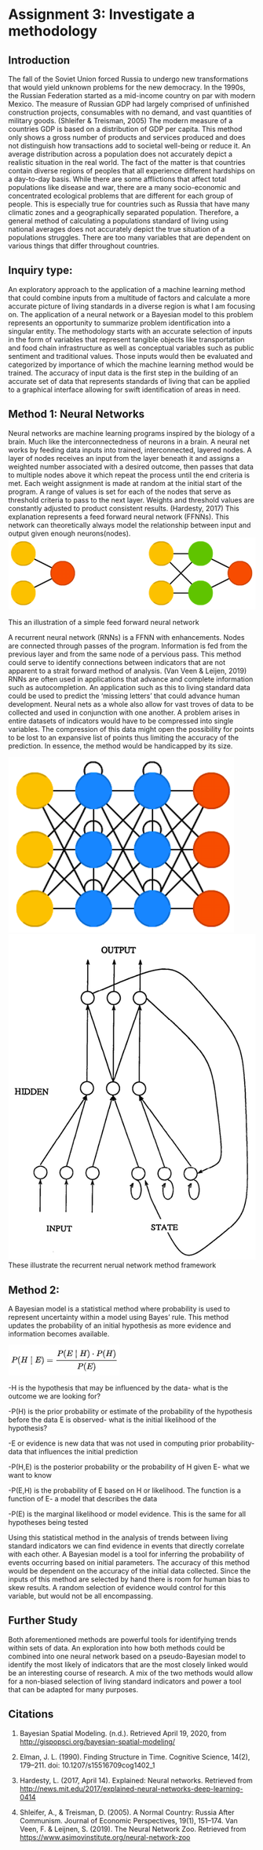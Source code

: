 # Assignment 3: Investigate a methodology

## Introduction
The fall of the Soviet Union forced Russia to undergo new transformations that would yield unknown problems for the new democracy. In the 1990s, the Russian Federation started as a mid-income country on par with modern Mexico. The measure of Russian GDP had largely comprised of unfinished construction projects, consumables with no demand, and vast quantities of military goods. (Shleifer & Treisman, 2005) The modern measure of a countries GDP is based on a distribution of GDP per capita. This method only shows a gross number of products and services produced and does not distinguish how transactions add to societal well-being or reduce it. An average distribution across a population does not accurately depict a realistic situation in the real world. The fact of the matter is that countries contain diverse regions of peoples that all experience different hardships on a day-to-day basis. While there are some afflictions that affect total populations like disease and war, there are a many socio-economic and concentrated ecological problems that are different for each group of people. This is especially true for countries such as Russia that have many climatic zones and a geographically separated population. Therefore, a general method of calculating a populations standard of living using national averages does not accurately depict the true situation of a populations struggles. There are too many variables that are dependent on various things that differ throughout countries.

## Inquiry type:	

An exploratory approach to the application of a machine learning method that could combine inputs from a multitude of factors and calculate a more accurate picture of living standards in a diverse region is what I am focusing on. The application of a neural network or a Bayesian model to this problem represents an opportunity to summarize problem identification into a singular entity. The methodology starts with an accurate selection of inputs in the form of variables that represent tangible objects like transportation and food chain infrastructure as well as conceptual variables such as public sentiment and traditional values. Those inputs would then be evaluated and categorized by importance of which the machine learning method would be trained. The accuracy of input data is the first step in the building of an accurate set of data that represents standards of living that can be applied to a graphical interface allowing for swift identification of areas in need.

## Method 1: Neural Networks

Neural networks are machine learning programs inspired by the biology of a brain. Much like the interconnectedness of neurons in a brain. A neural net works by feeding data inputs into trained, interconnected, layered nodes. A layer of nodes receives an input from the layer beneath it and assigns a weighted number associated with a desired outcome, then passes that data to multiple nodes above it which repeat the process until the end criteria is met. Each weight assignment is made at random at the initial start of the program. A range of values is set for each of the nodes that serve as threshold criteria to pass to the next layer. Weights and threshold values are constantly adjusted to product consistent results. (Hardesty, 2017) This explanation represents a feed forward neural network (FFNNs). This network can theoretically always model the relationship between input and output given enough neurons(nodes). 
![](ff_1.png)

This an illustration of a simple feed forward neural network


A recurrent neural network (RNNs) is a FFNN with enhancements. Nodes are connected through passes of the program. Information is fed from the previous layer and from the same node of a pervious pass. This method could serve to identify connections between indicators that are not apparent to a strait forward method of analysis. (Van Veen & Leijen, 2019) RNNs are often used in applications that advance and complete information such as autocompletion. An application such as this to living standard data could be used to predict the ‘missing letters’ that could advance human development. Neural nets as a whole also allow for vast troves of data to be collected and used in conjunction with one another. A problem arises in entire datasets of indicators would have to be compressed into single variables. The compression of this data might open the possibility for points to be lost to an expansive list of points thus limiting the accuracy of the prediction. In essence, the method would be handicapped by its size.

![](rnn.png) 
![](Screenshot_5.png)
These illustrate the recurrent nerual network method framework

## Method 2: 

A Bayesian model is a statistical method where probability is used to represent uncertainty within a model using Bayes’ rule. This method updates the probability of an initial hypothesis as more evidence and information becomes available. 

![](Screenshot_4.png)

-H is the hypothesis that may be influenced by the data- what is the outcome we are looking for?

-P(H) is the prior probability or estimate of the probability of the hypothesis before the data E is observed- what is the initial likelihood of the hypothesis?

-E or evidence is new data that was not used in computing prior probability- data that influences the initial prediction

-P(H,E) is the posterior probability or the probability of H given E- what we want to know

-P(E,H) is the probability of E based on H or likelihood. The function is a function of E- a model that describes the data

-P(E) is the marginal likelihood or model evidence. This is the same for all hypotheses being tested

Using this statistical method in the analysis of trends between living standard indicators we can find evidence in events that directly correlate with each other. A Bayesian model is a tool for inferring the probability of events occurring based on initial parameters. The accuracy of this method would be dependent on the accuracy of the initial data collected. Since the inputs of this method are selected by hand there is room for human bias to skew results. A random selection of evidence would control for this variable, but would not be all encompassing.

## Further Study

Both aforementioned methods are powerful tools for identifying trends within sets of data. An exploration into how both methods could be combined into one neural network based on a pseudo-Bayesian model to identify the most likely of indicators that are the most closely linked would be an interesting course of research. A mix of the two methods would allow for a non-biased selection of living standard indicators and power a tool that can be adapted for many purposes. 
  
## Citations

1. Bayesian Spatial Modeling. (n.d.). Retrieved April 19, 2020, from http://gispopsci.org/bayesian-spatial-modeling/

2. Elman, J. L. (1990). Finding Structure in Time. Cognitive Science, 14(2), 179–211. doi: 10.1207/s15516709cog1402_1

3. Hardesty, L. (2017, April 14). Explained: Neural networks. Retrieved from http://news.mit.edu/2017/explained-neural-networks-deep-learning-0414

4. Shleifer, A., & Treisman, D. (2005). A Normal Country: Russia After Communism. Journal of Economic Perspectives, 19(1), 151–174.
Van Veen, F. & Leijnen, S. (2019). The Neural Network Zoo. Retrieved from https://www.asimovinstitute.org/neural-network-zoo


